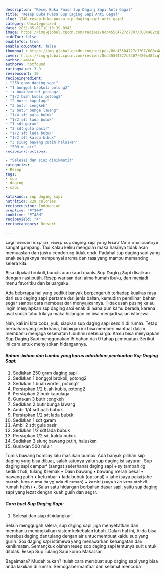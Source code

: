 ```yaml
---
description: "Resep Buka Puasa Sup Daging Sapi Anti Gagal"
title: "Resep Buka Puasa Sup Daging Sapi Anti Gagal"
slug: 1740-resep-buka-puasa-sup-daging-sapi-anti-gagal
category: Uncategorized
date: 2022-05-01T18:13:39.894Z
image: https://img-global.cpcdn.com/recipes/8dd45504727c7307/680x482cq70/sup-daging-sapi-foto-resep-utama.jpg
hideToc: false
enableToc: true
enableTocContent: false
thumbnail: https://img-global.cpcdn.com/recipes/8dd45504727c7307/680x482cq70/sup-daging-sapi-foto-resep-utama.jpg
cover: https://img-global.cpcdn.com/recipes/8dd45504727c7307/680x482cq70/sup-daging-sapi-foto-resep-utama.jpg
author: Admin
authorAv: notfound
ratingvalue: 3.9
reviewcount: 10
recipeingredient:
- "250 gram daging sapi"
- "1 bonggol brokoli potong2"
- "1 buah wortel potong2"
- "1/2 buah kubis potong2"
- "2 butir kapulaga"
- "3 butir cengkeh"
- "2 butir bunga lawang"
- "1/4 sdt pala bubuk"
- "1/2 sdt lada bubuk"
- "1 sdt garam"
- "2 sdt gula pasir"
- "1/2 sdt lada bubuk"
- "1/2 sdt kaldu bubuk"
- "3 siung bawang putih haluskan"
- "500 ml air"
recipeinstructions:

- "Selesai dan siap dinikmati!"
categories:
- Resep
tags:
- sup
- daging
- sapi

katakunci: sup daging sapi 
nutrition: 229 calories
recipecuisine: Indonesian
preptime: "PT20M"
cooktime: "PT48M"
recipeyield: "4"
recipecategory: Dessert

---
```



Lagi mencari inspirasi resep sup daging sapi yang lezat? Cara membuatnya sangat gampang. Tapi Kalau keliru mengolah maka hasilnya tidak akan memuaskan dan justru cenderung tidak enak. Padahal sup daging sapi yang enak selayaknya mempunyai aroma dan rasa yang mampu memancing selera kita.


Bisa dipakai brokoli, buncis atau kapri manis. Sop Daging Sapi disajikan dengan nasi putih. Resep warisan dari almarhumah ibuku, dan menjadi menu favoritku dan keluargaku.

Ada beberapa hal yang sedikit banyak berpengaruh terhadap kualitas rasa dari sup daging sapi, pertama dari jenis bahan, kemudian pemilihan bahan segar sampai cara membuat dan menyajikannya. Tidak usah pusing kalau ingin menyiapkan sup daging sapi enak di mana pun kamu berada, karena asal sudah tahu triknya maka hidangan ini bisa menjadi sajian istimewa.


Nah, kali ini kita coba, yuk, siapkan sup daging sapi sendiri di rumah. Tetap berbahan yang sederhana, hidangan ini bisa memberi manfaat dalam membantu menjaga kesehatan tubuhmu sekeluarga. Kamu bisa menyiapkan Sup Daging Sapi menggunakan 15 bahan dan 0 tahap pembuatan. Berikut ini cara untuk menyiapkan hidangannya.

<!--inarticleads1-->

##### Bahan-bahan dan bumbu yang harus ada dalam pembuatan Sup Daging Sapi:

1. Sediakan 250 gram daging sapi
1. Sediakan 1 bonggol brokoli, potong2
1. Sediakan 1 buah wortel, potong2
1. Persiapkan 1/2 buah kubis, potong2
1. Persiapkan 2 butir kapulaga
1. Gunakan 3 butir cengkeh
1. Sediakan 2 butir bunga lawang
1. Ambil 1/4 sdt pala bubuk
1. Persiapkan 1/2 sdt lada bubuk
1. Sediakan 1 sdt garam
1. Ambil 2 sdt gula pasir
1. Sediakan 1/2 sdt lada bubuk
1. Persiapkan 1/2 sdt kaldu bubuk
1. Sediakan 3 siung bawang putih, haluskan
1. Gunakan 500 ml air


Tumis bawang bombay lalu masukan bumbu. Ada banyak pilihan sup daging yang bisa dibuat, salah satunya yaitu sup daging isi sayuran. Sup daging sapi campur² (sangat sederhana) daging sapi + sy tambah dg sedikit hati, tulang &amp; lemak • Daun bawang • bawang merah besar • bawang putih • ketumbar • lada bubuk (optional) • jahe (saya pakai jahe merah, krna cuma itu yg ada di rumah) • kemiri (saya skip krna stok di rumah habis) •. Salah satu hidangan berbahan dasar sapi, yaitu sup daging sapi yang lezat dengan kuah gurih dan segar. 

<!--inarticleads2-->

##### Cara buat Sup Daging Sapi:


1. Selesai dan siap dihidangkan!

Selain menggugah selera, sup daging sapi juga menyehatkan dan membantu meningkatkan sistem kekebalan tubuh. Dalam hal ini, Anda bisa merebus daging dan tulang dengan air untuk membuat kaldu sup yang gurih. Sop daging sapi istimewa yang menawarkan kehangatan dan kenikmatan. Semangkuk olahan resep sop daging sapi tentunya sulit untuk ditolak. Resep Sup Tulang Sapi Konro Makassar. 

Bagaimana? Mudah bukan? Itulah cara membuat sup daging sapi yang bisa anda lakukan di rumah. Semoga bermanfaat dan selamat mencoba!
